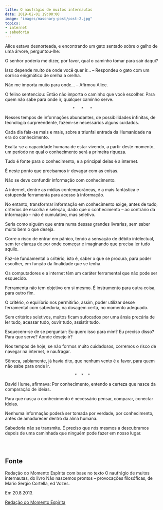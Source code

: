 ```yaml
---
title: O naufrágio de muitos internautas
date: 2019-02-01 19:00:00
image: "images/masonary-post/post-2.jpg"
topics: 
- internet
- sabedoria
---
```


Alice estava desnorteada, e encontrando um gato sentado sobre o galho de uma
árvore, perguntou-lhe:

O senhor poderia me dizer, por favor, qual o caminho tomar para sair daqui?

Isso depende muito de onde você quer ir... – Respondeu o gato com um sorriso
enigmático de orelha a orelha.

Não me importa muito para onde... – Afirmou Alice.

O felino sentenciou: Então não importa o caminho que você escolher. Para quem
não sabe para onde ir, qualquer caminho serve.

                                   *   *   *

Nesses tempos de informações abundantes, de possibilidades infinitas, de
tecnologia surpreendente, fazem-se necessários alguns cuidados.

Cada dia fala-se mais e mais, sobre a triunfal entrada da Humanidade na era do
conhecimento.

Exalta-se a capacidade humana de estar vivendo, a partir deste momento, um
período no qual o conhecimento será a primeira riqueza.

Tudo é fonte para o conhecimento, e a principal delas é a internet.

É neste ponto que precisamos ir devagar com as coisas.

Não se deve confundir informação com conhecimento.

A internet, dentre as mídias contemporâneas, é a mais fantástica e estupenda
ferramenta para acesso à informação.

No entanto, transformar informação em conhecimento exige, antes de tudo,
critérios de escolha e seleção, dado que o conhecimento – ao contrário da
informação – não é cumulativo, mas seletivo.

Seria como alguém que entra numa dessas grandes livrarias, sem saber muito bem
o que deseja.

Corre o risco de entrar em pânico, tendo a sensação de débito intelectual, sem
ter clareza de por onde começar e imaginando que precisa ler tudo aquilo.

Faz-se fundamental o critério, isto é, saber o que se procura, para poder
escolher, em função da finalidade que se tenha.

Os computadores e a internet têm um caráter ferramental que não pode ser
esquecido.

Ferramenta não tem objetivo em si mesmo. É instrumento para outra coisa, para
outro fim.

O critério, o equilíbrio nos permitirão, assim, poder utilizar desse
ferramental com sabedoria, na dosagem certa, no momento adequado.

Sem critérios seletivos, muitos ficam sufocados por uma ânsia precária de ler
tudo, acessar tudo, ouvir tudo, assistir tudo.

Esquecem-se de se perguntar: Eu quero isso para mim? Eu preciso disso? Para que
serve? Aonde desejo ir?

Nos tempos de hoje, se não formos muito cuidadosos, corremos o risco de navegar
na internet, e naufragar.

Sêneca, sabiamente, já havia dito, que nenhum vento é a favor, para quem não
sabe para onde ir.

                                    *  *  *

David Hume, afirmava: Por conhecimento, entendo a certeza que nasce da
comparação de ideias.

Para que nasça o conhecimento é necessário pensar, comparar, conectar ideias.

Nenhuma informação poderá ser tomada por verdade, por conhecimento, antes de
amadurecer dentro da alma humana.

Sabedoria não se transmite. É preciso que nós mesmos a descubramos depois de
uma caminhada que ninguém pode fazer em nosso lugar.

                                                                               

## Fonte
Redação do Momento Espírita com base no texto O naufrágio de
muitos internautas, do livro Não nascemos prontos – provocações
filosóficas, de Mario Sergio Cortella, ed Vozes.

Em 20.8.2013. 


[Redação do Momento Espírita](http://www.momento.com.br/pt/ler_texto.php?id=1640)
